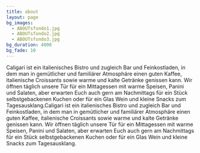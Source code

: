 ```yaml
---
title: about
layout: page
bg_images:
  - ABOUTsfondo1.jpg
  - ABOUTsfondo2.jpg
  - ABOUTsfondo3.jpg
bg_duration: 4000
bg_fade: 10
---
```


Caligari ist ein italienisches Bistro und zugleich Bar und Feinkostladen, in dem man in gemütlicher und familiärer Atmosphäre einen guten Kaffee, italienische Croissants sowie warme und kalte Getränke genissen kann. Wir öffnen täglich unsere Tür für ein Mittagessen mit warme Speisen, Panini und Salaten, aber erwarten Euch auch gern am Nachmittags für ein Stück selbstgebackenen Kuchen oder für ein Glas Wein und kleine Snacks zum Tagesausklang.Caligari ist ein italienisches Bistro und zugleich Bar und Feinkostladen, in dem man in gemütlicher und familiärer Atmosphäre einen guten Kaffee, italienische Croissants sowie warme und kalte Getränke genissen kann. Wir öffnen täglich unsere Tür für ein Mittagessen mit warme Speisen, Panini und Salaten, aber erwarten Euch auch gern am Nachmittags für ein Stück selbstgebackenen Kuchen oder für ein Glas Wein und kleine Snacks zum Tagesausklang.